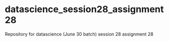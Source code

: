 # datascience_session28_assignment28
Repository for datascience (June 30 batch) session 28 assignment 28
